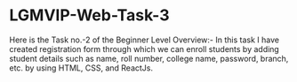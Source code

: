 # LGMVIP-Web-Task-3
Here is the Task no.-2 of the Beginner Level
Overview:-
In this task I have created registration form through which we can enroll students by adding student details such as name, roll number, college name, password, branch, etc. by using HTML, CSS, and ReactJs.
